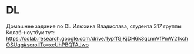 # DL
Домашнее задание по DL Илюхина Владислава, студента 317 группы
Колаб-ноутбук тут: https://colab.research.google.com/drive/1ypffGjKjDH6k3qLnnVfPmW21kchOSUqg#scrollTo=xeUhPBQTAJwo
